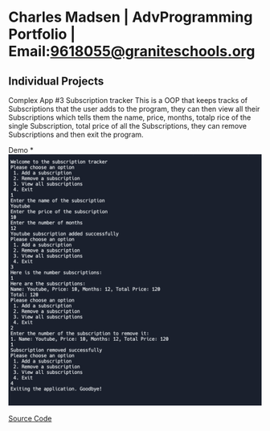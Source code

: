 # Charles Madsen | AdvProgramming Portfolio | Email:9618055@graniteschools.org


## Individual Projects 
Complex App #3 Subscription tracker
This is a OOP that keeps tracks of Subscriptions that the user adds to the program, they can then view all their Subscriptions which tells them the name, price, months, totalp rice of the single Subscription, total price of all the Subscriptions, they can remove Subscriptions and then exit the program.

Demo * ![Sub_TrackerDemo1](images/Sub_trackerDemo1.png)

[Source Code](src/Subscription-Tracker)


